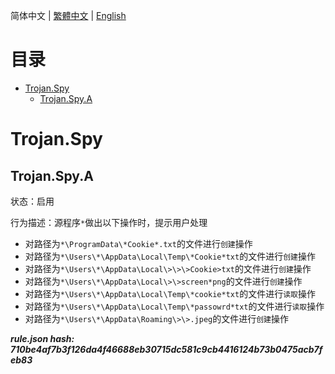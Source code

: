 


  
简体中文 | [繁體中文](README_zh_tw.md) | [English](README_en_us.md)  
  

目录
==

* [Trojan.Spy](#trojanspy)
	* [Trojan.Spy.A](#trojanspya)

# Trojan.Spy

## Trojan.Spy.A
  
状态：启用

行为描述：源程序`*`做出以下操作时，提示用户处理
- 对路径为`*\ProgramData\*Cookie*.txt`的文件进行`创建`操作
- 对路径为`*\Users\*\AppData\Local\Temp\*Cookie*txt`的文件进行`创建`操作
- 对路径为`*\Users\*\AppData\Local\>\>\>Cookie>txt`的文件进行`创建`操作
- 对路径为`*\Users\*\AppData\Local\>\>screen*png`的文件进行`创建`操作
- 对路径为`*\Users\*\AppData\Local\Temp\*cookie*txt`的文件进行`读取`操作
- 对路径为`*\Users\*\AppData\Local\Temp\*passowrd*txt`的文件进行`读取`操作
- 对路径为`*\Users\*\AppData\Roaming\>\>.jpeg`的文件进行`创建`操作
  
***rule.json hash: 710be4af7b3f126da4f46688eb30715dc581c9cb4416124b73b0475acb7feb83***